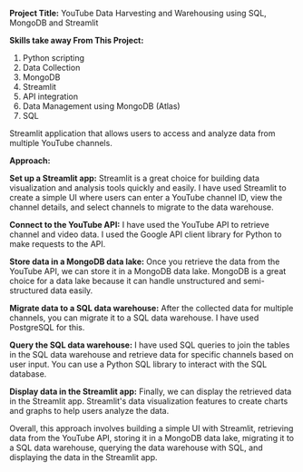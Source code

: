 **Project Title:** YouTube Data Harvesting and Warehousing using SQL, MongoDB and Streamlit

**Skills take away From This Project:** 
1. Python scripting
2. Data Collection
3. MongoDB
4. Streamlit
5. API integration
6. Data Management using MongoDB (Atlas)
7. SQL 

Streamlit application that allows users to access and analyze data from multiple YouTube channels. 

**Approach:**

**Set up a Streamlit app:**
Streamlit is a great choice for building data visualization and analysis tools quickly and easily. 
I have used Streamlit to create a simple UI where users can enter a YouTube channel ID, view the channel details, and select channels to migrate to the data warehouse.

**Connect to the YouTube API:** 
I have used the YouTube API to retrieve channel and video data. 
I used the Google API client library for Python to make requests to the API.

**Store data in a MongoDB data lake:** 
Once you retrieve the data from the YouTube API, we can store it in a MongoDB data lake. 
MongoDB is a great choice for a data lake because it can handle unstructured and semi-structured data easily.

**Migrate data to a SQL data warehouse:** 
After the collected data for multiple channels, you can migrate it to a SQL data warehouse. 
I have used PostgreSQL for this.

**Query the SQL data warehouse:** 
I have used SQL queries to join the tables in the SQL data warehouse and retrieve data for specific channels based on user input. 
You can use a Python SQL library to interact with the SQL database.

**Display data in the Streamlit app:** 
Finally, we can display the retrieved data in the Streamlit app. 
Streamlit's data visualization features to create charts and graphs to help users analyze the data.

Overall, this approach involves building a simple UI with Streamlit, retrieving data from the YouTube API, 
storing it in a MongoDB data lake, migrating it to a SQL data warehouse, querying the data warehouse with SQL, and displaying the data in the Streamlit app.
